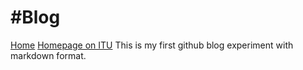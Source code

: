 #Blog
====
[Home](http://egemen.me) 
[Homepage on ITU](http://web.itu.edu.tr/akto)
This is my first github blog experiment with markdown format.
